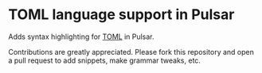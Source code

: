# TOML language support in Pulsar

Adds syntax highlighting for [TOML](https://github.com/toml-lang/toml) in Pulsar.

Contributions are greatly appreciated. Please fork this repository and open a pull request to add snippets, make grammar tweaks, etc.
